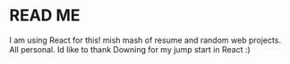 # READ ME
I am using React for this! mish mash of resume and random web projects. All personal. Id like to thank Downing for my jump start in React :)